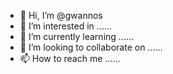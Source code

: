 - 👋 Hi, I’m @gwannos
- 👀 I’m interested in ......
- 🌱 I’m currently learning ......
- 💞️ I’m looking to collaborate on ......
- 📫 How to reach me ......

<!---
gwannos/gwannos is a ✨ special ✨ repository because its `README.md` (this file) appears on your GitHub profile.
You can click the Preview link to take a look at your changes.
--->
